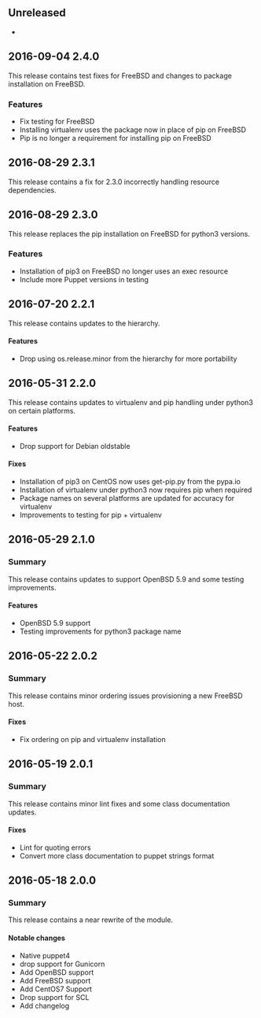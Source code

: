 ## Unreleased
 - 

## 2016-09-04 2.4.0
This release contains test fixes for FreeBSD and changes to package
installation on FreeBSD.

### Features
 - Fix testing for FreeBSD
 - Installing virtualenv uses the package now in place of pip on FreeBSD
 - Pip is no longer a requirement for installing pip on FreeBSD

## 2016-08-29 2.3.1
This release contains a fix for 2.3.0 incorrectly handling resource dependencies.

## 2016-08-29 2.3.0
This release replaces the pip installation on FreeBSD for python3 versions.

### Features
 - Installation of pip3 on FreeBSD no longer uses an exec resource
 - Include more Puppet versions in testing

## 2016-07-20 2.2.1
This release contains updates to the hierarchy.

#### Features
  - Drop using os.release.minor from the hierarchy for more portability

## 2016-05-31 2.2.0
This release contains updates to virtualenv and pip handling under python3 on
certain platforms.

#### Features
 - Drop support for Debian oldstable

#### Fixes
 - Installation of pip3 on CentOS now uses get-pip.py from the pypa.io
 - Installation of virtualenv under python3 now requires pip when required
 - Package names on several platforms are updated for accuracy for virtualenv
 - Improvements to testing for pip + virtualenv


## 2016-05-29 2.1.0
### Summary
This release contains updates to support OpenBSD 5.9 and some testing improvements.

#### Features
 - OpenBSD 5.9 support
 - Testing improvements for python3 package name

## 2016-05-22 2.0.2
### Summary
This release contains minor ordering issues provisioning a new FreeBSD host.

#### Fixes
 - Fix ordering on pip and virtualenv installation

## 2016-05-19 2.0.1
### Summary
This release contains minor lint fixes and some class documentation updates.

#### Fixes
 - Lint for quoting errors
 - Convert more class documentation to puppet strings format

## 2016-05-18 2.0.0
### Summary
This release contains a near rewrite of the module.

#### Notable changes
 - Native puppet4
 - drop support for Gunicorn
 - Add OpenBSD support
 - Add FreeBSD support
 - Add CentOS7 Support
 - Drop support for SCL
 - Add changelog

